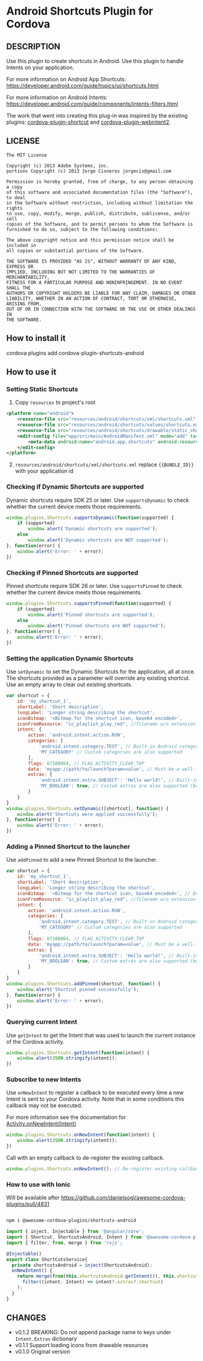 # Android Shortcuts Plugin for Cordova 

## DESCRIPTION

Use this plugin to create shortcuts in Android. Use this plugin to handle Intents on your application.

For more information on Android App Shortcuts: https://developer.android.com/guide/topics/ui/shortcuts.html

For more information on Android Intents: https://developer.android.com/guide/components/intents-filters.html

The work that went into creating this plug-in was inspired by the existing plugins: [cordova-plugin-shortcut](https://github.com/jorgecis/ShortcutPlugin) and [cordova-plugin-webintent2](https://github.com/okwei2000/webintent).

## LICENSE

	The MIT License

	Copyright (c) 2013 Adobe Systems, inc.
	portions Copyright (c) 2013 Jorge Cisneros jorgecis@gmail.com

	Permission is hereby granted, free of charge, to any person obtaining a copy
	of this software and associated documentation files (the "Software"), to deal
	in the Software without restriction, including without limitation the rights
	to use, copy, modify, merge, publish, distribute, sublicense, and/or sell
	copies of the Software, and to permit persons to whom the Software is
	furnished to do so, subject to the following conditions:

	The above copyright notice and this permission notice shall be included in
	all copies or substantial portions of the Software.

	THE SOFTWARE IS PROVIDED "AS IS", WITHOUT WARRANTY OF ANY KIND, EXPRESS OR
	IMPLIED, INCLUDING BUT NOT LIMITED TO THE WARRANTIES OF MERCHANTABILITY,
	FITNESS FOR A PARTICULAR PURPOSE AND NONINFRINGEMENT. IN NO EVENT SHALL THE
	AUTHORS OR COPYRIGHT HOLDERS BE LIABLE FOR ANY CLAIM, DAMAGES OR OTHER
	LIABILITY, WHETHER IN AN ACTION OF CONTRACT, TORT OR OTHERWISE, ARISING FROM,
	OUT OF OR IN CONNECTION WITH THE SOFTWARE OR THE USE OR OTHER DEALINGS IN
	THE SOFTWARE.


## How to install it

  cordova plugins add cordova-plugin-shortcuts-android

## How to use it

### Setting Static Shortcuts

1. Copy `resources` to project's root

```xml
<platform name="android">
    <resource-file src="resources/android/shortcuts/xml/shortcuts.xml" target="app/src/main/res/xml/shortcuts.xml" />
    <resource-file src="resources/android/shortcuts/values/shortcuts.xml" target="app/src/main/res/values/shortcuts.xml" />
    <resource-file src="resources/android/shortcuts/drawable/static_shortcut.xml" target="app/src/main/res/drawable/static_shortcut.xml" />
    <edit-config file="app/src/main/AndroidManifest.xml" mode="add" target="/manifest/application/activity" xmlns:android="http://schemas.android.com/apk/res/android">
        <meta-data android:name="android.app.shortcuts" android:resource="@xml/shortcuts" />
    </edit-config>
</platform>

```

2. `resources/android/shortcuts/xml/shortcuts.xml` replace `{{BUNDLE_ID}}` with your application id

### Checking if Dynamic Shortcuts are supported

Dynamic shortcuts require SDK 25 or later. Use `supportsDynamic` to check whether the current device meets those requirements.

```javascript
window.plugins.Shortcuts.supportsDynamic(function(supported) { 
	if (supported)
		window.alert('Dynamic shortcuts are supported');
	else
		window.alert('Dynamic shortcuts are NOT supported');
}, function(error) {
	window.alert('Error: ' + error);
})
```

### Checking if Pinned Shortcuts are supported

Pinned shortcuts require SDK 26 or later. Use `supportsPinned` to check whether the current device meets those requirements.

```javascript
window.plugins.Shortcuts.supportsPinned(function(supported) { 
	if (supported)
		window.alert('Pinned shortcuts are supported');
	else
		window.alert('Pinned shortcuts are NOT supported');
}, function(error) {
	window.alert('Error: ' + error);
})
```

### Setting the application Dynamic Shortcuts

Use `setDynamic` to set the Dynamic Shortcuts for the application, all at once. The shortcuts provided as a parameter will override any existing shortcut. Use an empty array to clear out existing shortcuts.

```javascript
var shortcut = {
	id: 'my_shortcut_1',
	shortLabel: 'Short description',
	longLabel: 'Longer string describing the shortcut',
	iconBitmap: '<Bitmap for the shortcut icon, base64 encoded>',
	iconFromResource: "ic_playlist_play_red", //filename w/o extension of an icon that resides on res/drawable-* (hdpi,mdpi..)
	intent: {
		action: 'android.intent.action.RUN',
		categories: [
			'android.intent.category.TEST', // Built-in Android category
			'MY_CATEGORY' // Custom categories are also supported
		],
		flags: 67108864, // FLAG_ACTIVITY_CLEAR_TOP
		data: 'myapp://path/to/launch?param=value', // Must be a well-formed URI
		extras: {
			'android.intent.extra.SUBJECT': 'Hello world!', // Built-in Android extra (string)
			'MY_BOOLEAN': true, // Custom extras are also supported (boolean, number and string only)
		}
	}
}
window.plugins.Shortcuts.setDynamic([shortcut], function() {
	window.alert('Shortcuts were applied successfully');
}, function(error) {
	window.alert('Error: ' + error);
})
```

### Adding a Pinned Shortcut to the launcher

Use `addPinned` to add a new Pinned Shortcut to the launcher.

```javascript
var shortcut = {
	id: 'my_shortcut_1',
	shortLabel: 'Short description',
	longLabel: 'Longer string describing the shortcut',
	iconBitmap: '<Bitmap for the shortcut icon, base64 encoded>', // Defaults to the main application icon
	iconFromResource: "ic_playlist_play_red", //filename w/o extension of an icon that resides on res/drawable-* (hdpi,mdpi..)
	intent: {
		action: 'android.intent.action.RUN',
		categories: [
			'android.intent.category.TEST', // Built-in Android category
			'MY_CATEGORY' // Custom categories are also supported
		],
		flags: 67108864, // FLAG_ACTIVITY_CLEAR_TOP
		data: 'myapp://path/to/launch?param=value', // Must be a well-formed URI
		extras: {
			'android.intent.extra.SUBJECT': 'Hello world!', // Built-in Android extra (string)
			'MY_BOOLEAN': true, // Custom extras are also supported (boolean, number and string only)
		}
	}
}
window.plugins.Shortcuts.addPinned(shortcut, function() {
	window.alert('Shortcut pinned successfully');
}, function(error) {
	window.alert('Error: ' + error);
})
```

### Querying current Intent

Use `getIntent` to get the Intent that was used to launch the current instance of the Cordova activity.

```javascript
window.plugins.Shortcuts.getIntent(function(intent) {
	window.alert(JSON.stringify(intent));
})
```

### Subscribe to new Intents

Use `onNewIntent` to register a callback to be executed every time a new Intent is sent to your Cordova activity. Note that in some conditions this callback may not be executed. 

For more information see the documentation for [Activity.onNewIntent(Intent)](https://developer.android.com/reference/android/app/Activity.html#onNewIntent(android.content.Intent))

```javascript
window.plugins.Shortcuts.onNewIntent(function(intent) {
	window.alert(JSON.stringify(intent));
})
```

Call with an empty callback to de-register the existing callback.

```javascript
window.plugins.Shortcuts.onNewIntent(); // De-register existing callback
```

### How to use with Ionic 
Will be available after
https://github.com/danielsogl/awesome-cordova-plugins/pull/4831

```bash

npm i @awesome-cordova-plugins/shortcuts-android

```

```ts
import { inject, Injectable } from '@angular/core';
import { Shortcut, ShortcutsAndroid, Intent } from '@awesome-cordova-plugins/shortcuts-android/ngx';
import { filter, from, merge } from 'rxjs';

@Injectable()
export class ShortCutsService{
  private shortcutsAndroid = inject(ShortcutsAndroid);
  onNewIntent() {
    return merge(from(this.shortcutsAndroid.getIntent()), this.shortcutsAndroid.onNewIntent()).pipe(
      filter((intent: Intent) => intent?.extras?.shortcut)
    );
  }
}

```

## CHANGES

* v0.1.2 BREAKING: Do not append package name to keys under `Intent.Extras` dictionary
* v0.1.1 Support loading icons from drawable resources
* v0.1.0 Original version